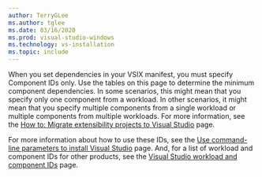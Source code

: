 ```yaml
---
author: TerryGLee
ms.author: tglee
ms.date: 03/16/2020
ms.prod: visual-studio-windows
ms.technology: vs-installation
ms.topic: include
---
```

When you set dependencies in your VSIX manifest, you must specify Component IDs only. Use the tables on this page to determine the minimum component dependencies. In some scenarios, this might mean that you specify only one component from a workload. In other scenarios, it might mean that you specify multiple components from a single workload or multiple components from multiple workloads. For more information, see the [How to: Migrate extensibility projects to Visual Studio](../../extensibility/how-to-migrate-extensibility-projects-to-visual-studio-2017.md) page.

For more information about how to use these IDs, see the [Use command-line parameters to install Visual Studio](../use-command-line-parameters-to-install-visual-studio.md) page. And, for a list of workload and component IDs for other products, see the [Visual Studio workload and component IDs](../workload-and-component-ids.md) page.
